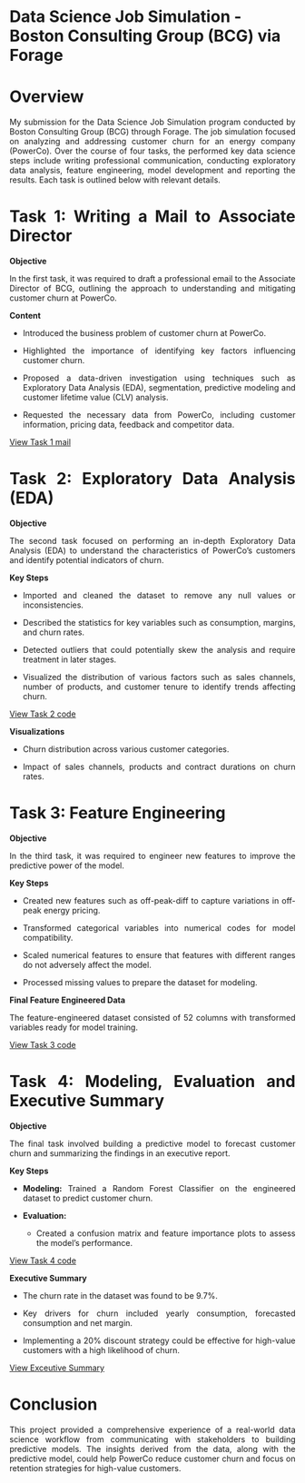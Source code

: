 # Data Science Job Simulation - Boston Consulting Group (BCG) via Forage

<div align = "justify">

# Overview

My submission for the Data Science Job Simulation program conducted by Boston Consulting Group (BCG) through Forage. The job simulation focused on analyzing and addressing customer churn for an energy company (PowerCo). Over the course of four tasks, the performed key data science steps include writing professional communication, conducting exploratory data analysis, feature engineering, model development and reporting the results. Each task is outlined below with relevant details.



# Task 1: Writing a Mail to Associate Director

**Objective**

In the first task, it was required to draft a professional email to the Associate Director of BCG, outlining the approach to understanding and mitigating customer churn at PowerCo.

**Content**

- Introduced the business problem of customer churn at PowerCo.

- Highlighted the importance of identifying key factors influencing customer churn.

- Proposed a data-driven investigation using techniques such as Exploratory Data Analysis (EDA), segmentation, predictive modeling and customer lifetime value (CLV) analysis.

- Requested the necessary data from PowerCo, including customer information, pricing data, feedback and competitor data.

[View Task 1 mail](https://github.com/rdx40/data-job-sim/blob/main/tasks/task-1/test1.pdf)


# Task 2: Exploratory Data Analysis (EDA)

**Objective**

The second task focused on performing an in-depth Exploratory Data Analysis (EDA) to understand the characteristics of PowerCo’s customers and identify potential indicators of churn.

**Key Steps**

- Imported and cleaned the dataset to remove any null values or inconsistencies.
  
- Described the statistics for key variables such as consumption, margins, and churn rates.

- Detected outliers that could potentially skew the analysis and require treatment in later stages.

- Visualized the distribution of various factors such as sales channels, number of products, and customer tenure to identify trends affecting churn.

[View Task 2 code](https://github.com/rdx40/data-job-sim/blob/main/tasks/task-2/Task%202.ipynb)
  
**Visualizations**

- Churn distribution across various customer categories.
 
- Impact of sales channels, products and contract durations on churn rates.


# Task 3: Feature Engineering

**Objective**

In the third task, it was required to engineer new features to improve the predictive power of the model.

**Key Steps**

- Created new features such as off-peak-diff to capture variations in off-peak energy pricing.
  
- Transformed categorical variables into numerical codes for model compatibility.
  
- Scaled numerical features to ensure that features with different ranges do not adversely affect the model.
  
- Processed missing values to prepare the dataset for modeling.
  
**Final Feature Engineered Data**

The feature-engineered dataset consisted of 52 columns with transformed variables ready for model training.

[View Task 3 code](https://github.com/rdx40/data-job-sim/blob/main/tasks/task-3/Task%203.ipynb)


# Task 4: Modeling, Evaluation and Executive Summary

**Objective**

The final task involved building a predictive model to forecast customer churn and summarizing the findings in an executive report.

**Key Steps**

- **Modeling:** Trained a Random Forest Classifier on the engineered dataset to predict customer churn.

- **Evaluation:**

  - Created a confusion matrix and feature importance plots to assess the model’s performance.
 
[View Task 4 code](https://github.com/.ipynb) 

**Executive Summary**

- The churn rate in the dataset was found to be 9.7%.
  
- Key drivers for churn included yearly consumption, forecasted consumption and net margin.
  
- Implementing a 20% discount strategy could be effective for high-value customers with a high likelihood of churn.

[View Exceutive Summary](https://github.com/rdx40/data-job-sim/blob/main/tasks/task-4/Executive%20Summary.pdf)

# Conclusion

This project provided a comprehensive experience of a real-world data science workflow from communicating with stakeholders to building predictive models. The insights derived from the data, along with the predictive model, could help PowerCo reduce customer churn and focus on retention strategies for high-value customers.

</div>


